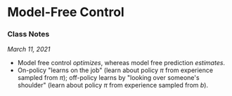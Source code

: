# Model-Free Control



### Class Notes

*March 11, 2021*

- Model free control *optimizes*, whereas model free prediction *estimates*.
- On-policy "learns on the job" (learn about policy $\pi$ from experience sampled from $\pi$); off-policy learns by "looking over someone's shoulder" (learn about policy $\pi$ from experience sampled from $b$).